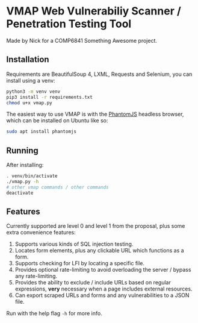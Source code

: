 # VMAP Web Vulnerabiliy Scanner / Penetration Testing Tool

Made by Nick for a COMP6841 Something Awesome project.

## Installation

Requirements are BeautifulSoup 4, LXML, Requests and Selenium, you can install using a venv:

```sh
python3 -m venv venv
pip3 install -r requirements.txt
chmod u+x vmap.py
```

The easiest way to use VMAP is with the [PhantomJS](https://phantomjs.org/) headless browser, which can be installed on Ubuntu like so:

```sh
sudo apt install phantomjs
```

## Running

After installing:

```sh
. venv/bin/activate
./vmap.py -h
# other vmap commands / other commands
deactivate
```

## Features

Currently supported are level 0 and level 1 from the proposal, plus some extra convenience features:

1. Supports various kinds of SQL injection testing.
2. Locates form elements, plus any clickable URL which functions as a form.
3. Supports checking for LFI by locating a specific file.
4. Provides optional rate-limiting to avoid overloading the server / bypass any rate-limiting.
5. Provides the ability to exclude / include URLs based on regular expressions, **very** necessary when a page includes external resources.
6. Can export scraped URLs and forms and any vulnerabilities to a JSON file.

Run with the help flag `-h` for more info.
